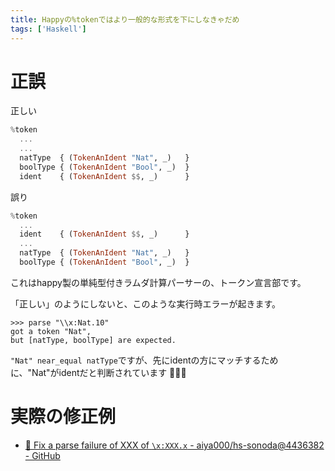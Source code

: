 ```yaml
---
title: Happyの%tokenではより一般的な形式を下にしなきゃだめ
tags: ['Haskell']
---
```

# 正誤
正しい

```haskell
%token
  ...
  ...
  natType  { (TokenAnIdent "Nat", _)   }
  boolType { (TokenAnIdent "Bool", _)  }
  ident    { (TokenAnIdent $$, _)      }
```

誤り

```haskell
%token
  ...
  ident    { (TokenAnIdent $$, _)      }
  ...
  natType  { (TokenAnIdent "Nat", _)   }
  boolType { (TokenAnIdent "Bool", _)  }
```

これはhappy製の単純型付きラムダ計算パーサーの、トークン宣言部です。

「正しい」のようにしないと、このような実行時エラーが起きます。

```
>>> parse "\\x:Nat.10"
got a token "Nat",
but [natType, boolType] are expected.
```

`"Nat" near_equal natType`ですが、先にidentの方にマッチするために、"Nat"がidentだと判断されています 🤘🙄🤘

# 実際の修正例

- [:bug: Fix a parse failure of XXX of `\x:XXX.x` - aiya000/hs-sonoda@4436382 - GitHub](https://github.com/aiya000/hs-sonoda/commit/443638210a2920139ca846cfa17c2e5546087436)
